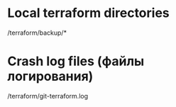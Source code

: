 # Local terraform directories
/terraform/backup/*

# Crash log files (файлы логирования)
/terraform/git-terraform.log






